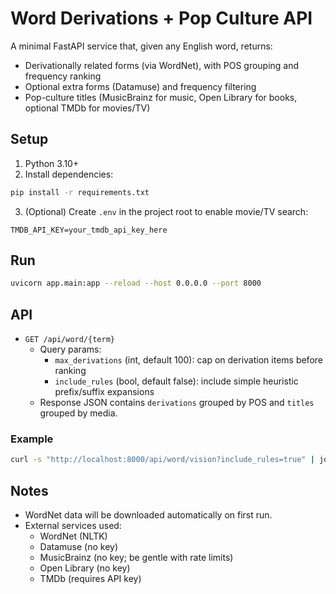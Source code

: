 # Word Derivations + Pop Culture API

A minimal FastAPI service that, given any English word, returns:

- Derivationally related forms (via WordNet), with POS grouping and frequency ranking
- Optional extra forms (Datamuse) and frequency filtering
- Pop-culture titles (MusicBrainz for music, Open Library for books, optional TMDb for movies/TV)

## Setup

1. Python 3.10+
2. Install dependencies:

```bash
pip install -r requirements.txt
```

3. (Optional) Create `.env` in the project root to enable movie/TV search:

```env
TMDB_API_KEY=your_tmdb_api_key_here
```

## Run

```bash
uvicorn app.main:app --reload --host 0.0.0.0 --port 8000
```

## API

- `GET /api/word/{term}`
  - Query params:
    - `max_derivations` (int, default 100): cap on derivation items before ranking
    - `include_rules` (bool, default false): include simple heuristic prefix/suffix expansions
  - Response JSON contains `derivations` grouped by POS and `titles` grouped by media.

### Example

```bash
curl -s "http://localhost:8000/api/word/vision?include_rules=true" | jq
```

## Notes
- WordNet data will be downloaded automatically on first run.
- External services used:
  - WordNet (NLTK)
  - Datamuse (no key)
  - MusicBrainz (no key; be gentle with rate limits)
  - Open Library (no key)
  - TMDb (requires API key)